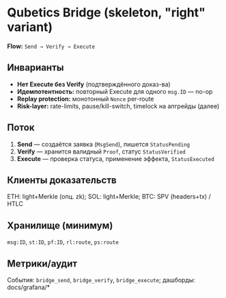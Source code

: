 # Qubetics Bridge (skeleton, "right" variant)

**Flow:** `Send → Verify → Execute`

## Инварианты
- **Нет Execute без Verify** (подтверждённого доказ-ва)
- **Идемпотентность:** повторный Execute для одного `msg.ID` — no-op
- **Replay protection:** монотонный `Nonce` per-route
- **Risk-layer:** rate-limits, pause/kill-switch, timelock на апгрейды (далее)

## Поток
1) **Send** — создаётся заявка (`MsgSend`), пишется `StatusPending`
2) **Verify** — хранится валидный `Proof`, статус `StatusVerified`
3) **Execute** — проверка статуса, применение эффекта, `StatusExecuted`

## Клиенты доказательств
ETH: light+Merkle (опц. zk); SOL: light+Merkle; BTC: SPV (headers+tx) / HTLC

## Хранилище (минимум)
`msg:ID`, `st:ID`, `pf:ID`, `rl:route`, `ps:route`

## Метрики/аудит
События: `bridge_send`, `bridge_verify`, `bridge_execute`; дашборды: docs/grafana/*
